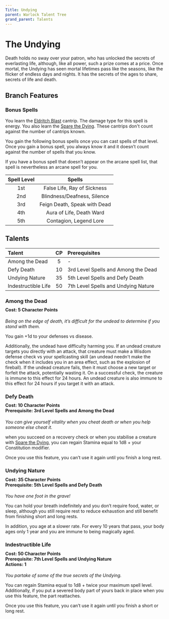 ```yaml
---
Title: Undying
parent: Warlock Talent Tree
grand_parent: Talents
---
```


# The Undying
Death holds no sway over your patron, who has unlocked the secrets of everlasting life, although, like all power, such a prize comes at a price. Once mortal, the Undying has seen mortal lifetimes pass like the seasons, like the flicker of endless days and nights. It has the secrets of the ages to share, secrets of life and death.

## Branch Features

### Bonus Spells
You learn the [Eldritch Blast](https://stormchaserroleplaying.com/stormchaserRPG/Spells/Cantrips/Evocation/#eldritch-blast) cantrip. The damage type for this spell is energy. You also learn the [Spare the Dying](https://stormchaserroleplaying.com/stormchaserRPG/Spells/Cantrips/Restoration/#spare-the-dying). These cantrips don't count against the number of cantrips known.

You gain the following bonus spells once you can cast spells of that level. Once you gain a bonus spell, you always know it and it doesn’t count against the number of spells that you know.

If you have a bonus spell that doesn’t appear on the arcane spell list, that spell is nevertheless an arcane spell for you.

| Spell Level | Spells |
|:-----------:|:------:|
| 1st | False Life, Ray of Sickness |
| 2nd | Blindness/Deafness, Silence |
| 3rd | Feign Death, Speak with Dead |
| 4th | Aura of Life, Death Ward |
| 5th | Contagion, Legend Lore |

## Talents

| Talent | CP | Prerequisites |
|:-------|:--:|:--------------|
| Among the Dead      | 5  | - |
| Defy Death          | 10 | 3rd Level Spells and Among the Dead |
| Undying Nature      | 35 | 5th Level Spells and Defy Death |
| Indestructible Life | 50 | 7th Level Spells and Undying Nature |

###  Among the Dead

<div style="margin-top:-10px;"></div>

#### **Cost:** 5 Character Points
*Being on the edge of death, it’s difficult for the undead to determine if you stand with them.*

You gain +1d to your defenses vs disease.

Additionally, the undead have difficulty harming you. If an undead creature targets you directly with an attack, that creature must make a Wisdom defense check vs your spellcasting skill (an undead needn't make the check when it includes you in an area effect, such as the explosion of fireball). If the undead creature fails, then it must choose a new target or forfeit the attack, potentially wasting it. On a successful check, the creature is immune to this effect for 24 hours. An undead creature is also immune to this effect for 24 hours if you target it with an attack.

### Defy Death

<div style="margin-top:-10px;"></div>

#### **Cost:** 10 Character Points<br>**Prerequisite:** 3rd Level Spells and Among the Dead
*You can give yourself vitality when you cheat death or when you help someone else cheat it.*

when you succeed on a recovery check or when you stabilise a creature with [Spare the Dying](https://stormchaserroleplaying.com/stormchaserRPG/Spells/Cantrips/Restoration/#spare-the-dying), you can regain Stamina equal to 1d8 + your Constitution modifier.

Once you use this feature, you can’t use it again until you finish a long rest.

###  Undying Nature

<div style="margin-top:-10px;"></div>

#### **Cost:** 35 Character Points<br>**Prerequisite:** 5th Level Spells and Defy Death
*You have one foot in the grave!*

You can hold your breath indefinitely and you don’t require food, water, or sleep, although you still require rest to reduce exhaustion and still benefit from finishing short and long rests.

In addition, you age at a slower rate. For every 10 years that pass, your body ages only 1 year and you are immune to being magically aged.

### Indestructible Life

<div style="margin-top:-10px;"></div>

#### **Cost:** 50 Character Points<br>**Prerequisite:** 7th Level Spells and Undying Nature<br>**Actions:** 1
*You partake of some of the true secrets of the Undying.*

You can regain Stamina equal to 1d8 + twice your maximum spell level. Additionally, if you put a severed body part of yours back in place when you use this feature, the part reattaches.

Once you use this feature, you can’t use it again until you finish a short or long rest.

